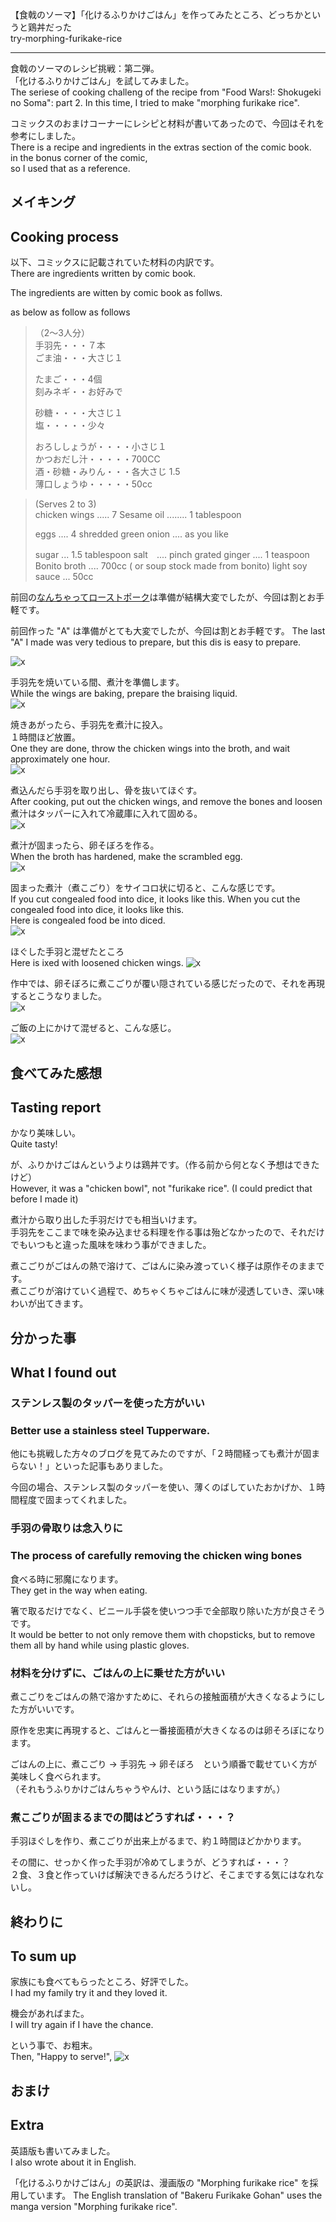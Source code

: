 【食戟のソーマ】「化けるふりかけごはん」を作ってみたところ、どっちかというと鶏丼だった  
try-morphing-furikake-rice

__________________________________________________________________________________________

食戟のソーマのレシピ挑戦：第二弾。  
「化けるふりかけごはん」を試してみました。  
The seriese of cooking challeng of the recipe from "Food Wars!: Shokugeki no Soma": part 2.
In this time, I tried to make "morphing furikake rice".

コミックスのおまけコーナーにレシピと材料が書いてあったので、今回はそれを参考にしました。  
There is a recipe and ingredients in the extras section of the comic book.  
in the bonus corner of the comic,  
so I used that as a reference.  

## メイキング
## Cooking process
以下、コミックスに記載されていた材料の内訳です。  
There are ingredients written by comic book.  

The ingredients are witten by comic book as follws.  

as below
as follow
as follows

>（2～3人分）  
>手羽先・・・７本  
>ごま油・・・大さじ１  
>
>たまご・・・4個  
>刻みネギ・・お好みで  
>
>砂糖・・・・大さじ１  
>塩・・・・・少々  
>
>おろししょうが・・・・小さじ１  
>かつおだし汁・・・・・700CC  
>酒・砂糖・みりん・・・各大さじ 1.5  
>薄口しょうゆ・・・・・50cc  

>(Serves 2 to 3)  
>chicken wings ..... 7
>Sesame oil ........ 1 tablespoon
>
>eggs .... 4
>shredded green onion .... as you like
>
>sugar ... 1.5 tablespoon
>salt　.... pinch
>grated ginger .... 1 teaspoon
>Bonito broth .... 700cc
>( or soup stock made from bonito)
>light soy sauce ... 50cc


前回の[なんちゃってローストポーク](https://kaki-engine.com/try-nanchatte-roast-pork/)は準備が結構大変でしたが、今回は割とお手軽です。  

前回作った "A" は準備がとても大変でしたが、今回は割とお手軽です。
The last "A" I made was very tedious to prepare, but this dis is easy to prepare.

![x](assets/try-morphing-furikake-rice-01.jpg)  

手羽先を焼いている間、煮汁を準備します。  
While the wings are baking, prepare the braising liquid.  
![x](assets/try-morphing-furikake-rice-02.jpg)  

焼きあがったら、手羽先を煮汁に投入。  
１時間ほど放置。  
One they are done, throw the chicken wings into the broth, and wait approximately one hour.  
![x](assets/try-morphing-furikake-rice-03.jpg)  

煮込んだら手羽を取り出し、骨を抜いてほぐす。  
After cooking, put out the chicken wings, and remove the bones and loosen  
煮汁はタッパーに入れて冷蔵庫に入れて固める。  
![x](assets/try-morphing-furikake-rice-04.jpg)  

煮汁が固まったら、卵そぼろを作る。  
When the broth has hardened, make the scrambled egg.  
![x](assets/try-morphing-furikake-rice-05.jpg)  

固まった煮汁（煮こごり）をサイコロ状に切ると、こんな感じです。  
If you cut congealed food into dice, it looks like this. 
When you cut the congealed food into dice, it looks like this.  
Here is congealed food be into diced.  
![x](assets/try-morphing-furikake-rice-06.jpg)  

ほぐした手羽と混ぜたところ  
Here is ixed with loosened chicken wings.
![x](assets/try-morphing-furikake-rice-07.jpg)  

作中では、卵そぼろに煮こごりが覆い隠されている感じだったので、それを再現するとこうなりました。  
![x](assets/try-morphing-furikake-rice-08.jpg)  

ご飯の上にかけて混ぜると、こんな感じ。  
![x](assets/try-morphing-furikake-rice-09.jpg)  

## 食べてみた感想
## Tasting report
かなり美味しい。  
Quite tasty!

が、ふりかけごはんというよりは鶏丼です。（作る前から何となく予想はできたけど）  
However, it was a "chicken bowl", not "furikake rice". (I could predict that before I made it)

煮汁から取り出した手羽だけでも相当いけます。  
手羽先をここまで味を染み込ませる料理を作る事は殆どなかったので、それだけでもいつもと違った風味を味わう事ができました。  

煮こごりがごはんの熱で溶けて、ごはんに染み渡っていく様子は原作そのままです。  
煮こごりが溶けていく過程で、めちゃくちゃごはんに味が浸透していき、深い味わいが出てきます。


## 分かった事
## What I found out

### ステンレス製のタッパーを使った方がいい
### Better use a stainless steel Tupperware.
他にも挑戦した方々のブログを見てみたのですが、「２時間経っても煮汁が固まらない！」といった記事もありました。  

今回の場合、ステンレス製のタッパーを使い、薄くのばしていたおかげか、１時間程度で固まってくれました。  


### 手羽の骨取りは念入りに
### The process of carefully removing the chicken wing bones
食べる時に邪魔になります。  
They get in the way when eating.  

箸で取るだけでなく、ビニール手袋を使いつつ手で全部取り除いた方が良さそうです。  
It would be better to not only remove them with chopsticks, but to remove them all by hand while using plastic gloves.  


### 材料を分けずに、ごはんの上に乗せた方がいい
煮こごりをごはんの熱で溶かすために、それらの接触面積が大きくなるようにした方がいいです。  

原作を忠実に再現すると、ごはんと一番接面積が大きくなるのは卵そろぼになります。  

ごはんの上に、煮こごり → 手羽先 → 卵そぼろ　という順番で載せていく方が美味しく食べられます。  
（それもうふりかけごはんちゃうやんけ、という話にはなりますが。）  

### 煮こごりが固まるまでの間はどうすれば・・・？
手羽ほぐしを作り、煮こごりが出来上がるまで、約１時間ほどかかります。  

その間に、せっかく作った手羽が冷めてしまうが、どうすれば・・・？  
２食、３食と作っていけば解決できるんだろうけど、そこまでする気にはなれないし。  


## 終わりに
## To sum up
家族にも食べてもらったところ、好評でした。  
I had my family try it and they loved it.  

機会があればまた。  
I will try again if I have the chance.  

という事で、お粗末。  
Then,  "Happy to serve!",
![x](assets/try-morphing-furikake-rice-10.jpg)  


## おまけ
## Extra
英語版も書いてみました。  
I also wrote about it in English.  

「化けるふりかけごはん」の英訳は、漫画版の "Morphing furikake rice" を採用しています。
The English translation of "Bakeru Furikake Gohan" uses the manga version "Morphing furikake rice".




